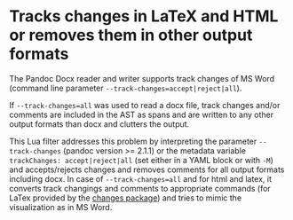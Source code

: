 # Tracks changes in LaTeX and HTML or removes them in other output formats

The Pandoc Docx reader and writer supports track changes of MS Word (command line parameter `--track-changes=accept|reject|all`).

If `--track-changes=all` was used to read a docx file, track changes and/or comments are
included in the AST as spans and are written to any other output formats than docx and
clutters the output.

This Lua filter addresses this problem by interpreting the parameter `--track-changes` (pandoc version >= 2.1.1) or
the metadata variable `trackChanges: accept|reject|all` (set either in a YAML block or with `-M`)
and accepts/rejects changes and removes comments for all output formats including docx.
In case of `--track-changes=all` and for html and latex, it converts track changings and
comments to appropriate commands (for LaTex provided by the [changes package](https://ctan.org/pkg/changes))
and tries to mimic the visualization as in MS Word.